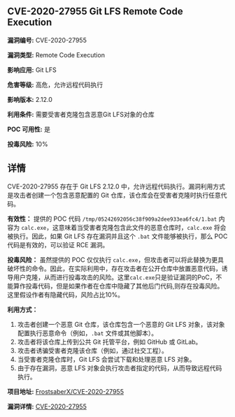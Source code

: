 ## CVE-2020-27955 Git LFS Remote Code Execution

**漏洞编号:** CVE-2020-27955

**漏洞类型:** Remote Code Execution

**影响应用:** Git LFS

**危害等级:** 高危，允许远程代码执行

**影响版本:** 2.12.0

**利用条件:** 需要受害者克隆包含恶意Git LFS对象的仓库

**POC 可用性:** 是

**投毒风险:** 10%

## 详情

CVE-2020-27955 存在于 Git LFS 2.12.0 中，允许远程代码执行。漏洞利用方式是攻击者创建一个包含恶意配置的 Git 仓库，该仓库会在受害者克隆时执行任意代码。 

**有效性：**
提供的 POC 代码 `/tmp/05242692056c38f909a2dee933ea6fc4/1.bat` 内容为 `calc.exe`，这意味着当受害者克隆包含此文件的恶意仓库时，`calc.exe` 将会被执行。因此，如果 Git LFS 存在漏洞并且这个 `.bat` 文件能够被执行，那么 POC 代码是有效的，可以验证 RCE 漏洞。

**投毒风险：**
虽然提供的 POC 仅仅执行 `calc.exe`，但攻击者可以将此替换为更具破坏性的命令。因此，在实际利用中，存在攻击者在公开仓库中放置恶意代码，诱导用户克隆，从而进行投毒攻击的风险。这里`calc.exe`只是验证漏洞的PoC，不能算作投毒代码，但是如果作者在仓库中隐藏了其他后门代码,则存在投毒风险。 这里假设作者有隐藏代码，风险占比10%。

**利用方式：**
1.  攻击者创建一个恶意 Git 仓库，该仓库包含一个恶意的 Git LFS 对象，该对象配置执行恶意命令（例如，`.bat` 文件或其他脚本）。
2.  攻击者将该仓库上传到公共 Git 托管平台，例如 GitHub 或 GitLab。
3.  攻击者诱骗受害者克隆该仓库（例如，通过社交工程）。
4.  当受害者克隆仓库时，Git LFS 会尝试下载和处理恶意 LFS 对象。
5.  由于存在漏洞，恶意 LFS 对象会执行攻击者指定的代码，从而导致远程代码执行。


**项目地址:** [FrostsaberX/CVE-2020-27955](https://github.com/FrostsaberX/CVE-2020-27955)

**漏洞详情:** [CVE-2020-27955](https://nvd.nist.gov/vuln/detail/CVE-2020-27955)